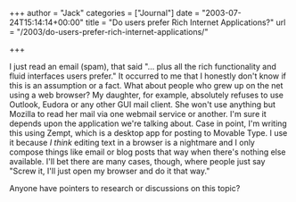 +++
author = "Jack"
categories = ["Journal"]
date = "2003-07-24T15:14:14+00:00"
title = "Do users prefer Rich Internet Applications?"
url = "/2003/do-users-prefer-rich-internet-applications/"

+++

I just read an email (spam), that said "&#8230; plus all the rich functionality and fluid interfaces users prefer." It occurred to me that I honestly don't know if this is an assumption or a fact. What about people who grew up on the net using a web browser? My daughter, for example, absolutely refuses to use Outlook, Eudora or any other GUI mail client. She won't use anything but Mozilla to read her mail via one webmail service or another. I'm sure it depends upon the application we're talking about. Case in point, I'm writing this using Zempt, which is a desktop app for posting to Movable Type. I use it because _I think_ editing text in a browser is a nightmare and I only compose things like email or blog posts that way when there's nothing else available. I'll bet there are many cases, though, where people just say "Screw it, I'll just open my browser and do it that way."

Anyone have pointers to research or discussions on this topic?